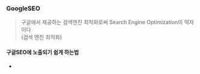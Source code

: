 ### GoogleSEO
> 구글에서 제공하는 검색엔진 최적화로써 Search Engine Optimization의 약자이다  
> (검색 엔진 최적화)
#### 구글SEO에 노출되기 쉽게 하는법
- 